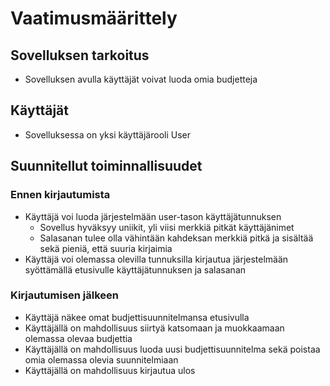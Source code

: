 # Vaatimusmäärittely

## Sovelluksen tarkoitus
- Sovelluksen avulla käyttäjät voivat luoda omia budjetteja

## Käyttäjät
- Sovelluksessa on yksi käyttäjärooli User

## Suunnitellut toiminnallisuudet
### Ennen kirjautumista
- Käyttäjä voi luoda järjestelmään user-tason käyttäjätunnuksen 
	- Sovellus hyväksyy uniikit, yli viisi merkkiä pitkät käyttäjänimet
	- Salasanan tulee olla vähintään kahdeksan merkkiä pitkä ja sisältää sekä pieniä, että suuria kirjaimia 
- Käyttäjä voi olemassa olevilla tunnuksilla kirjautua järjestelmään syöttämällä etusivulle käyttäjätunnuksen ja salasanan

 
### Kirjautumisen jälkeen
- Käyttäjä näkee omat budjettisuunnitelmansa etusivulla
- Käyttäjällä on mahdollisuus siirtyä katsomaan ja muokkaamaan olemassa olevaa budjettia
- Käyttäjällä on mahdollisuus luoda uusi budjettisuunnitelma sekä poistaa omia olemassa olevia suunnitelmiaan
- Käyttäjällä on mahdollisuus kirjautua ulos



